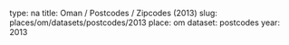 type: na
title: Oman / Postcodes / Zipcodes (2013)
slug: places/om/datasets/postcodes/2013
place: om
dataset: postcodes
year: 2013
